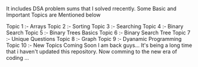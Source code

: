 It includes DSA problem sums that I solved rrecently.
Some Basic and Important Topics are Mentioned below

Topic 1 :- Arrays 
Topic 2 :- Sorting 
Topic 3 :- Searching
Topic 4 :- Binary Search
Topic 5 :- Binary Trees Basics
Topic 6 :- Binary Search Tree
Topic 7 :- Unique Questions
Topic 8 :- Graph
Topic 9 :- Dyanamic Programming
Topic 10 :- New Topics Coming Soon
I am back guys...
It's being a long time that i haven't updated this repository.
Now comming to the new era of coding ...
